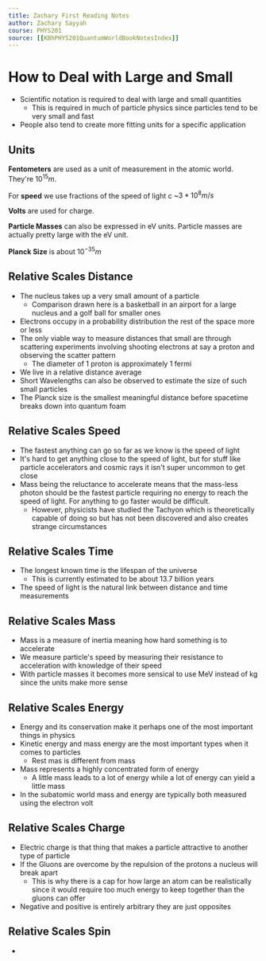 ```yaml
---
title: Zachary First Reading Notes
author: Zachary Sayyah
course: PHYS201
source: [[KBhPHYS201QuantumWorldBookNotesIndex]]
---
```


# How to Deal with Large and Small
 - Scientific notation is required to deal with large and small quantities
	 - This is required in much of particle physics since particles tend to be very small and fast
 - People also tend to create more fitting units for a specific application

## Units
**Fentometers** are used as a unit of measurement in the atomic world. They're $10^{15}m$. 

For **speed** we use fractions of the speed of light c ~$3*10^{8}m/s$

**Volts** are used for charge.

**Particle Masses** can also be expressed in eV units. Particle masses are actually pretty large with the eV unit.

**Planck Size** is about $10^{-35}m$

## Relative Scales Distance
 - The nucleus takes up a very small amount of a particle
	 - Comparison drawn here is a basketball in an airport for a large nucleus and a golf ball for smaller ones
 - Electrons occupy in a probability distribution the rest of the space more or less
 - The only viable way to measure distances that small are through scattering experiments involving shooting electrons at say a proton and observing the scatter pattern
	 - The diameter of 1 proton is approximately 1 fermi
 - We live in a relative distance average
 - Short Wavelengths can also be observed to estimate the size of such small particles
 - The Planck size is the smallest meaningful distance before spacetime breaks down into quantum foam

## Relative Scales Speed
 - The fastest anything can go so far as we know is the speed of light
 - It's hard to get anything close to the speed of light, but for stuff like particle accelerators and cosmic rays it isn't super uncommon to get close
 - Mass being the reluctance to accelerate means that the mass-less photon should be the fastest particle requiring no energy to reach the speed of light. For anything to go faster would be difficult.
	 - However, physicists have studied the Tachyon which is theoretically capable of doing so but has not been discovered and also creates strange circumstances

## Relative Scales Time
 - The longest known time is the lifespan of the universe
	 - This is currently estimated to be about 13.7 billion years
 - The speed of light is the natural link between distance and time measurements

## Relative Scales Mass
 - Mass is a measure of inertia meaning how hard something is to accelerate
 - We measure particle's speed by measuring their resistance to acceleration with knowledge of their speed
 - With particle masses it becomes more sensical to use MeV instead of kg since the units make more sense

## Relative Scales Energy
 - Energy and its conservation make it perhaps one of the most important things in physics
 - Kinetic energy and mass energy are the most important types when it comes to particles
	 - Rest mas is different from mass
 - Mass represents a highly concentrated form of energy
	 - A little mass leads to a lot of energy while a lot of energy can yield a little mass
 - In the subatomic world mass and energy are typically both measured using the electron volt

## Relative Scales Charge

 - Electric charge is that thing that makes a particle attractive to another type of particle
 - If the Gluons are overcome by the repulsion of the protons a nucleus will break apart
	 - This is why there is a cap for how large an atom can be realistically since it would require too much energy to keep together than the gluons can offer
 - Negative and positive is entirely arbitrary they are just opposites

## Relative Scales Spin
- 